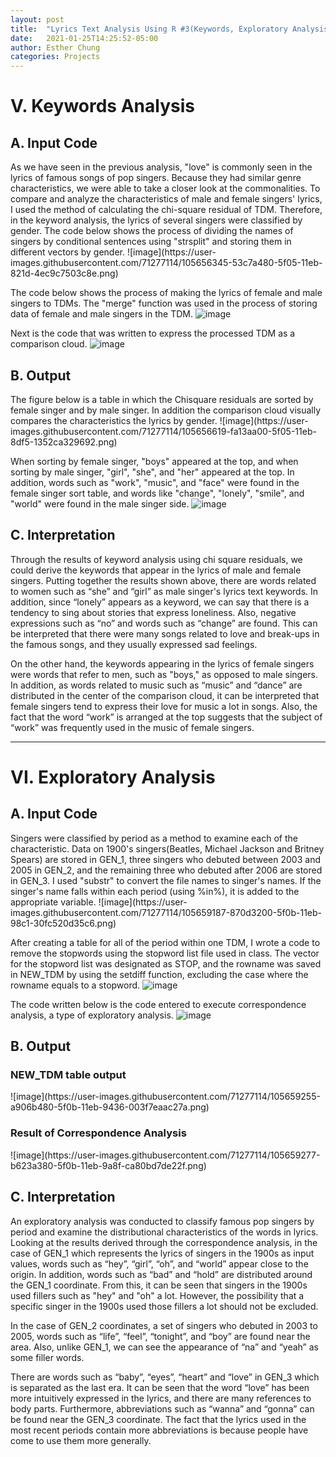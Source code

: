 ```yaml
---
layout: post
title:  "Lyrics Text Analysis Using R #3(Keywords, Exploratory Analysis)"
date:   2021-01-25T14:25:52-05:00
author: Esther Chung
categories: Projects
---
```


<h1>V.	Keywords Analysis</h1>
<h2>A. Input Code </h2>
As we have seen in the previous analysis, "love" is commonly seen in the lyrics of famous songs of pop singers. 
Because they had similar genre characteristics, we were able to take a closer look at the commonalities. 
To compare and analyze the characteristics of male and female singers' lyrics, I used the method of calculating the chi-square residual of TDM. 
Therefore, in the keyword analysis, the lyrics of several singers were classified by gender.
The code below shows the process of dividing the names of singers by conditional sentences using "strsplit" and storing them in different vectors by gender.
![image](https://user-images.githubusercontent.com/71277114/105656345-53c7a480-5f05-11eb-821d-4ec9c7503c8e.png)

The code below shows the process of making the lyrics of female and male singers to TDMs. 
The "merge" function was used in the process of storing data of female and male singers in the TDM.
![image](https://user-images.githubusercontent.com/71277114/105656355-5c1fdf80-5f05-11eb-9e59-21996a748c8e.png)

Next is the code that was written to express the processed TDM as a comparison cloud.
![image](https://user-images.githubusercontent.com/71277114/105656372-6641de00-5f05-11eb-8027-c2e7a9f883a7.png)

<h2>B. Output </h2>
The figure below is a table in which the Chisquare residuals are sorted by female singer and by male singer. 
In addition the comparison cloud visually compares the characteristics the lyrics by gender. 
![image](https://user-images.githubusercontent.com/71277114/105656619-fa13aa00-5f05-11eb-8df5-1352ca329692.png)

When sorting by female singer, "boys" appeared at the top,
and when sorting by male singer, "girl", "she", and "her" appeared at the top. 
In addition, words such as "work", "music", and "face" were found in the female singer sort table, 
and words like "change", "lonely", "smile", and "world" were found in the male singer side.
![image](https://user-images.githubusercontent.com/71277114/105656639-026be500-5f06-11eb-8317-ef136993dacd.png)

<h2>C. Interpretation </h2>
Through the results of keyword analysis using chi square residuals, we could derive the keywords that appear in the lyrics of male and female singers.
Putting together the results shown above, there are words related to women such as “she” and “girl” as male singer's lyrics text keywords. 
In addition, since “lonely” appears as a keyword, we can say that there is a tendency to sing about stories that express loneliness. 
Also, negative expressions such as “no” and words such as “change” are found. 
This can be interpreted that there were many songs related to love and break-ups in the famous songs, and they usually expressed sad feelings.


On the other hand, the keywords appearing in the lyrics of female singers were words that refer to men, such as "boys," as opposed to male singers. 
In addition, as words related to music such as “music” and “dance” are distributed in the center of the comparison cloud, 
it can be interpreted that female singers tend to express their love for music a lot in songs. 
Also, the fact that the word “work” is arranged at the top suggests that the subject of “work” was frequently used in the music of female singers.

------------------------------------------------------------------------------------------

<h1>VI. Exploratory Analysis</h1>
<h2>A. Input Code </h2>
Singers were classified by period as a method to examine each of the characteristic. 
Data on 1900's singers(Beatles, Michael Jackson and Britney Spears) are stored in GEN_1, 
three singers who debuted between 2003 and 2005 in GEN_2, 
and the remaining three who debuted after 2006 are stored in GEN_3. 
I used "substr" to convert the file names to singer's names.
If the singer's name falls within each period (using %in%), it is added to the appropriate variable.
![image](https://user-images.githubusercontent.com/71277114/105659187-870d3200-5f0b-11eb-98c1-30fc520d35c6.png)

After creating a table for all of the period within one TDM, 
I wrote a code to remove the stopwords using the stopword list file used in class. 
The vector for the stopword list was designated as STOP, and the rowname was saved in NEW_TDM by using the setdiff function, excluding the case where the rowname equals to a stopword.
![image](https://user-images.githubusercontent.com/71277114/105659207-92605d80-5f0b-11eb-9de2-c0aab569f7a7.png)

The code written below is the code entered to execute correspondence analysis, a type of exploratory analysis.
![image](https://user-images.githubusercontent.com/71277114/105659227-9c825c00-5f0b-11eb-9cda-073e2637e413.png)


<h2>B. Output </h2>
<h3>NEW_TDM table output</h3>
![image](https://user-images.githubusercontent.com/71277114/105659255-a906b480-5f0b-11eb-9436-003f7eaac27a.png)
  
<h3>Result of Correspondence Analysis</h3>
![image](https://user-images.githubusercontent.com/71277114/105659277-b623a380-5f0b-11eb-9a8f-ca80bd7de22f.png)
  
  
<h2>C. Interpretation </h2>
An exploratory analysis was conducted to classify famous pop singers by period and examine the distributional characteristics of the words in lyrics. 
Looking at the results derived through the correspondence analysis, in the case of GEN_1 which represents the lyrics of singers in the 1900s as input values, words such as “hey”, “girl”, “oh”, and “world” appear close to the origin. 
In addition, words such as “bad” and “hold” are distributed around the GEN_1 coordinate. 
From this, it can be seen that singers in the 1900s used fillers such as "hey" and "oh" a lot. 
However, the possibility that a specific singer in the 1900s used those fillers a lot should not be excluded.    

In the case of GEN_2 coordinates, a set of singers who debuted in 2003 to 2005, words such as “life”, “feel”, “tonight”, and “boy” are found near the area. 
Also, unlike GEN_1, we can see the appearance of “na” and “yeah” as some filler words.    

There are words such as “baby”, “eyes”, “heart” and “love” in GEN_3 which is separated as the last era. 
It can be seen that the word “love” has been more intuitively expressed in the lyrics, and there are many references to body parts. 
Furthermore, abbreviations such as “wanna” and “gonna” can be found near the GEN_3 coordinate. 
The fact that the lyrics used in the most recent periods contain more abbreviations is because people have come to use them more generally.
